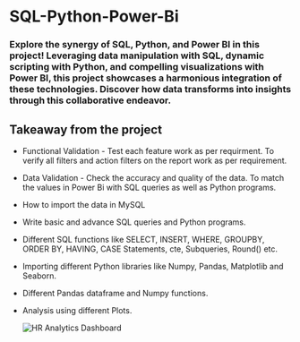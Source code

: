 # SQL-Python-Power-Bi
### Explore the synergy of SQL, Python, and Power BI in this project! Leveraging data manipulation with SQL, dynamic scripting with Python, and compelling visualizations with Power BI, this project showcases a harmonious integration of these technologies. Discover how data transforms into insights through this collaborative endeavor. 

## Takeaway from the project

- Functional Validation - Test each feature work as per requirment. To verify all filters and action filters on the report work as per requirement.
- Data Validation - Check the accuracy and quality of the data. To match the values in Power Bi with SQL queries as well as Python programs.
- How to import the data in MySQL
- Write basic and advance SQL queries and Python programs.
- Different SQL functions like SELECT, INSERT, WHERE, GROUPBY, ORDER BY, HAVING, CASE Statements, cte, Subqueries, Round() etc.
- Importing different Python libraries like Numpy, Pandas, Matplotlib and Seaborn.
- Different Pandas dataframe and Numpy functions.
- Analysis using different Plots.




  ![HR Analytics Dashboard](https://github.com/shubhammalik20/SQL-Python-Power-Bi/assets/135993334/443675b1-3dbf-48f3-8f94-c3e94e70cb23)

